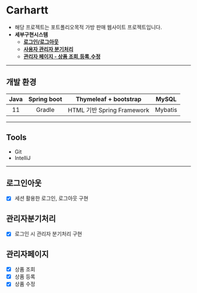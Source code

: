# Carhartt
* 해당 프로젝트는 포트폴리오목적 가방 판매 웹사이트 프로젝트입니다.
* **세부구현시스템**
   * **[로그인/로그아웃](#로그인아웃)**
   * **[사용자 관리자 분기처리](#관리자분기처리)**
   * **[관리자 페이지 - 상품 조회,등록,수정](#관리자페이지)**

---
## 개발 환경

|    Java    |  Spring boot    |        Thymeleaf + bootstrap            |   MySQL       |
| :--------: | :--------:      |      :--------:       | :--------:    |
|     11     |     Gradle      |   HTML 기반 Spring Framework     |  Mybatis |


---

## Tools
* Git
* IntelliJ

---
## 로그인아웃
- [x] 세션 활용한 로그인, 로그아웃 구현

## 관리자분기처리
- [x] 로그인 시 관리자 분기처리 구현

## 관리자페이지
- [x] 상품 조회
- [x] 상품 등록
- [x] 상품 수정
